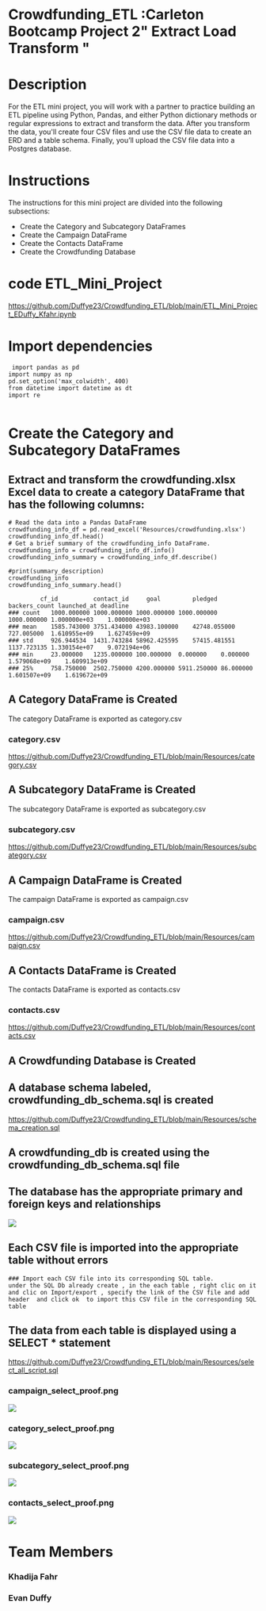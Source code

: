 # Crowdfunding_ETL :Carleton Bootcamp Project 2" Extract Load Transform "

# Description
For the ETL mini project, you will work with a partner to practice building an ETL pipeline using Python, Pandas, and either Python dictionary methods or regular expressions to extract and transform the data. After you transform the data, you'll create four CSV files and use the CSV file data to create an ERD and a table schema. Finally, you’ll upload the CSV file data into a Postgres database.
# Instructions
The instructions for this mini project are divided into the following subsections:
* Create the Category and Subcategory DataFrames
* Create the Campaign DataFrame
* Create the Contacts DataFrame
* Create the Crowdfunding Database

# code ETL_Mini_Project
https://github.com/Duffye23/Crowdfunding_ETL/blob/main/ETL_Mini_Project_EDuffy_Kfahr.ipynb

  # Import dependencies
```
 import pandas as pd
import numpy as np
pd.set_option('max_colwidth', 400)
from datetime import datetime as dt
import re
 
```


#  Create the Category and Subcategory DataFrames
## Extract and transform the crowdfunding.xlsx Excel data to create a category DataFrame that has the following columns:
```
# Read the data into a Pandas DataFrame
crowdfunding_info_df = pd.read_excel('Resources/crowdfunding.xlsx')
crowdfunding_info_df.head()
# Get a brief summary of the crowdfunding_info DataFrame.
crowdfunding_info = crowdfunding_info_df.info()
crowdfunding_info_summary = crowdfunding_info_df.describe()

#print(summary_description)
crowdfunding_info
crowdfunding_info_summary.head()
```

			 cf_id	        contact_id	   goal	        pledged	      backers_count	launched_at	deadline
   	### count	1000.000000	1000.000000	1000.000000	1000.000000	1000.000000	1.000000e+03	1.000000e+03
	### mean	1585.743000	3751.434000	43983.100000	42748.055000	727.005000	1.610955e+09	1.627459e+09
	### std		926.944534	1431.743284	58962.425595	57415.481551	1137.723135	1.330154e+07	9.072194e+06
	### min		23.000000	1235.000000	100.000000	0.000000	0.000000	1.579068e+09	1.609913e+09
	### 25%		758.750000	2502.750000	4200.000000	5911.250000	86.000000	1.601507e+09	1.619672e+09

##  A Category DataFrame is Created
The category DataFrame is exported as category.csv 
### category.csv
https://github.com/Duffye23/Crowdfunding_ETL/blob/main/Resources/category.csv

##  A Subcategory DataFrame is Created 
The subcategory DataFrame is exported as subcategory.csv 
### subcategory.csv 
https://github.com/Duffye23/Crowdfunding_ETL/blob/main/Resources/subcategory.csv 

## A Campaign DataFrame is Created 
 The campaign DataFrame is exported as campaign.csv 
 ### campaign.csv
https://github.com/Duffye23/Crowdfunding_ETL/blob/main/Resources/campaign.csv 

## A Contacts DataFrame is Created 
The contacts DataFrame is exported as contacts.csv 
### contacts.csv 
https://github.com/Duffye23/Crowdfunding_ETL/blob/main/Resources/contacts.csv 

## A Crowdfunding Database is Created 

## A database schema labeled, crowdfunding_db_schema.sql is created 
https://github.com/Duffye23/Crowdfunding_ETL/blob/main/Resources/schema_creation.sql
## A crowdfunding_db is created using the crowdfunding_db_schema.sql file 
## The database has the appropriate primary and foreign keys and relationships 
<img src="https://github.com/Duffye23/Crowdfunding_ETL/blob/main/Resources/crowdfunding_ERD.png" />

## Each CSV file is imported into the appropriate table without errors 
```
### Import each CSV file into its corresponding SQL table.
under the SQL Db already create , in the each table , right clic on it and clic on Import/export , specify the link of the CSV file and add header  and click ok  to import this CSV file in the corresponding SQL table  
```
## The data from each table is displayed using a SELECT * statement 
https://github.com/Duffye23/Crowdfunding_ETL/blob/main/Resources/select_all_script.sql

### campaign_select_proof.png
  <img src="https://github.com/Duffye23/Crowdfunding_ETL/blob/main/Resources/campaign_select_proof.png" />
  
### category_select_proof.png
 <img src="https://github.com/Duffye23/Crowdfunding_ETL/blob/main/Resources/category_select_proof.png" />

### subcategory_select_proof.png
<img src="https://github.com/Duffye23/Crowdfunding_ETL/blob/main/Resources/subcategory_select_proof.png" />

### contacts_select_proof.png
<img src="https://github.com/Duffye23/Crowdfunding_ETL/blob/main/Resources/contacts_select_proof.png" />



# Team Members 
   ### Khadija Fahr 
   ### Evan Duffy


